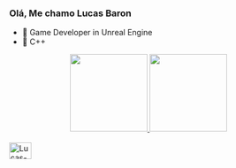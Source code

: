 ### Olá, Me chamo Lucas Baron




- 🔭 Game Developer in Unreal Engine
- 🧩  C++

<div align="center">
  <a href="https://github.com/LucasBaron">
  <img height="140em" src="https://github-readme-stats.vercel.app/api?username=LucasBaron&show_icons=true&theme=dark&include_all_commits=true&count_private=true"/>
  <img height="140em" src="https://github-readme-stats.vercel.app/api/top-langs/?username=LucasBaron&layout=compact&langs_count=7&theme=dark"/>
</div>
<div style="display: inline_block"><br>
  <img align="center" alt="Lucas-Js" height="30" width="40" src="https://raw.githubusercontent.com/devicons/devicon/master/icons/javascript/c++-plain.svg">

</div>
  
  ##
<div> 
 	
</div>
  

